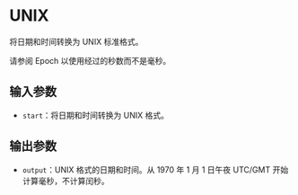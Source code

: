 # UNIX

将日期和时间转换为 UNIX 标准格式。

请参阅 Epoch 以使用经过的秒数而不是毫秒。

## 输入参数

- `start`：将日期和时间转换为 UNIX 格式。

## 输出参数

- `output`：UNIX 格式的日期和时间。从 1970 年 1 月 1 日午夜 UTC/GMT 开始计算毫秒，不计算闰秒。
